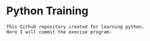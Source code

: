 # Python Training
	This Github repository created for learning python.
	Here I will commit the execise program.

